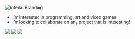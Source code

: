 <!---
Intedai/Intedai is a ✨ special ✨ repository because its `README.md` (this file) appears on your GitHub profile.
You can click the Preview link to take a look at your changes.
--->
![Intedai Branding](https://github.com/Intedai/Intedai/assets/69306633/4fb83c01-1ad9-402d-8896-fd8df6934e4f)

-  I’m interested in programming, art and video games
-  I’m looking to collaborate on any project that is interesting!

![](https://github-readme-stats.vercel.app/api?username=Intedai&theme=tokyonight&hide_border=true&include_all_commits=false&count_private=false)
![](https://github-readme-streak-stats.herokuapp.com/?user=Intedai&theme=tokyonight&hide_border=true)
![](https://github-readme-stats.vercel.app/api/top-langs/?username=Intedai&theme=tokyonight&hide_border=true&include_all_commits=false&count_private=false&layout=compact)
